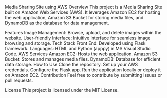 Media Sharing Site using AWS
Overview
This project is a Media Sharing Site built on Amazon Web Services (AWS). It leverages Amazon EC2 for hosting the web application, Amazon S3 Bucket for storing media files, and DynamoDB as the database for data management.

Features
Image Management: Browse, upload, and delete images within the website.
User-friendly Interface: Intuitive interface for seamless image browsing and storage.
Tech Stack
Front End: Developed using Flask framework.
Languages: HTML and Python (apppy) in MS Visual Studio Code.
AWS Services
Amazon EC2: Hosts the web application.
Amazon S3 Bucket: Stores and manages media files.
DynamoDB: Database for efficient data storage.
How to Use
Clone the repository.
Set up your AWS credentials.
Configure the Flask app.
Run the application locally or deploy it on Amazon EC2.
Contribution
Feel free to contribute by submitting issues or pull requests.

License
This project is licensed under the MIT License.

